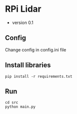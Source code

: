 # RPi Lidar

- version 0.1

## Config

Change config in config.ini file

## Install libraries
```
pip install -r requirements.txt
```
## Run

``` 
cd src
python main.py
```